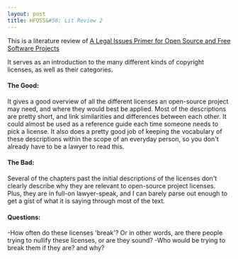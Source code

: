 ```yaml
---
layout: post
title: HFOSS&#58; Lit Review 2
---
```

This is a literature review of [A Legal Issues Primer for Open Source and Free Software Projects](https://bizlegfoss-ritigm.rhcloud.com/static/books/foss-primer.pdf)

It serves as an introduction to the many different kinds of copyright licenses, as well as their categories. 

#### The Good:
It gives a good overview of all the different licenses an open-source project may need, and where they would best be applied. Most of the descriptions are pretty short, and link similarities and differences between each other. It could almost be used as a reference guide each time someone needs to pick a license. It also does a pretty good job of keeping the vocabulary of these descriptions within the scope of an everyday person, so you don't already have to be a lawyer to read this.

#### The Bad:
Several of the chapters past the initial descriptions of the licenses don't clearly describe why they are relevant to open-source project licenses. Plus, they are in full-on lawyer-speak, and I can barely parse out enough to get a gist of what it is saying through most of the text.

#### Questions:
-How often do these licenses 'break'? Or in other words, are there people trying to nullify these licenses, or are they sound?
-Who would be trying to break them if they are? and why?